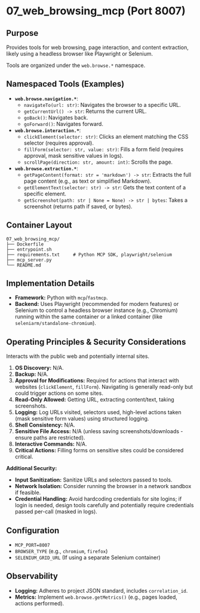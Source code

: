 # 07_web_browsing_mcp (Port 8007)

## Purpose
Provides tools for web browsing, page interaction, and content extraction, likely using a headless browser like Playwright or Selenium.

Tools are organized under the `web.browse.*` namespace.

## Namespaced Tools (Examples)

- **`web.browse.navigation.*`**:
  - `navigateTo(url: str)`: Navigates the browser to a specific URL.
  - `getCurrentUrl() -> str`: Returns the current URL.
  - `goBack()`: Navigates back.
  - `goForward()`: Navigates forward.
- **`web.browse.interaction.*`**:
  - `clickElement(selector: str)`: Clicks an element matching the CSS selector (requires approval).
  - `fillForm(selector: str, value: str)`: Fills a form field (requires approval, mask sensitive values in logs).
  - `scrollPage(direction: str, amount: int)`: Scrolls the page.
- **`web.browse.extraction.*`**:
  - `getPageContent(format: str = 'markdown') -> str`: Extracts the full page content (e.g., as text or simplified Markdown).
  - `getElementText(selector: str) -> str`: Gets the text content of a specific element.
  - `getScreenshot(path: str | None = None) -> str | bytes`: Takes a screenshot (returns path if saved, or bytes).

## Container Layout
```
07_web_browsing_mcp/
├── Dockerfile
├── entrypoint.sh
├── requirements.txt     # Python MCP SDK, playwright/selenium
├── mcp_server.py
└── README.md
```

## Implementation Details
- **Framework:** Python with `mcp`/`fastmcp`.
- **Backend:** Uses Playwright (recommended for modern features) or Selenium to control a headless browser instance (e.g., Chromium) running within the same container or a linked container (like `seleniarm/standalone-chromium`).

## Operating Principles & Security Considerations
Interacts with the public web and potentially internal sites.

1.  **OS Discovery:** N/A.
2.  **Backup:** N/A.
3.  **Approval for Modifications:** Required for actions that interact with websites (`clickElement`, `fillForm`). Navigating is generally read-only but could trigger actions on some sites.
4.  **Read-Only Allowed:** Getting URL, extracting content/text, taking screenshots.
5.  **Logging:** Log URLs visited, selectors used, high-level actions taken (mask sensitive form values) using structured logging.
6.  **Shell Consistency:** N/A.
7.  **Sensitive File Access:** N/A (unless saving screenshots/downloads - ensure paths are restricted).
8.  **Interactive Commands:** N/A.
9.  **Critical Actions:** Filling forms on sensitive sites could be considered critical.

**Additional Security:**
- **Input Sanitization:** Sanitize URLs and selectors passed to tools.
- **Network Isolation:** Consider running the browser in a network sandbox if feasible.
- **Credential Handling:** Avoid hardcoding credentials for site logins; if login is needed, design tools carefully and potentially require credentials passed per-call (masked in logs).

## Configuration
- `MCP_PORT=8007`
- `BROWSER_TYPE` (e.g., `chromium`, `firefox`)
- `SELENIUM_GRID_URL` (If using a separate Selenium container)

## Observability
- **Logging:** Adheres to project JSON standard, includes `correlation_id`.
- **Metrics:** Implement `web.browse.getMetrics()` (e.g., pages loaded, actions performed).
